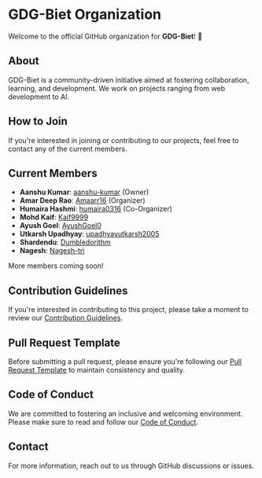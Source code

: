 <!--

**Here are some ideas to get you started:**

🙋‍♀️ A short introduction - what is your organization all about?
🌈 Contribution guidelines - how can the community get involved?
👩‍💻 Useful resources - where can the community find your docs? Is there anything else the community should know?
🍿 Fun facts - what does your team eat for breakfast?
🧙 Remember, you can do mighty things with the power of [Markdown](https://docs.github.com/github/writing-on-github/getting-started-with-writing-and-formatting-on-github/basic-writing-and-formatting-syntax)
-->
# GDG-Biet Organization

Welcome to the official GitHub organization for **GDG-Biet**! 🎉

## About
GDG-Biet is a community-driven initiative aimed at fostering collaboration, learning, and development. We work on projects ranging from web development to AI.

## How to Join
If you're interested in joining or contributing to our projects, feel free to contact any of the current members.

## Current Members
- **Aanshu Kumar**: [aanshu-kumar](https://github.com/aanshu-kumar) (Owner)
- **Amar Deep Rao**: [Amaarr16](https://github.com/Amaarr16) (Organizer)
- **Humaira Hashmi**: [humaira0316](https://github.com/humaira0316) (Co-Organizer)
- **Mohd Kaif**: [Kaif9999](https://github.com/Kaif9999)
- **Ayush Goel**: [AyushGoel0](https://github.com/AyushGoel0)
- **Utkarsh Upadhyay**: [upadhyayutkarsh2005](https://github.com/upadhyayutkarsh2005)
- **Shardendu**: [Dumbledorithm](https://github.com/Dumbledorithm)
- **Nagesh**: [Nagesh-tri](https://github.com/Nagesh-tri)

More members coming soon!

## Contribution Guidelines

If you're interested in contributing to this project, please take a moment to review our [Contribution Guidelines](./CONTRIBUTING.md).

## Pull Request Template

Before submitting a pull request, please ensure you're following our [Pull Request Template](./PULL_REQUEST_TEMPLATE.md) to maintain consistency and quality.

## Code of Conduct

We are committed to fostering an inclusive and welcoming environment. Please make sure to read and follow our [Code of Conduct](./CODE_OF_CONDUCT.md).

## Contact
For more information, reach out to us through GitHub discussions or issues.
